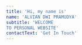 ```yaml
---
title: 'Hi, my name is'
name: 'ALVIAN DWI PRAMUDYA'
subtitle: 'WELCOME
TO PERSONAL WEBSITE'
contactText: 'Get In Touch'
---
```


